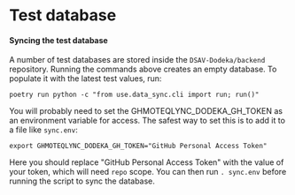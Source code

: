 # Test database


#### Syncing the test database

A number of test databases are stored inside the `DSAV-Dodeka/backend` repository. Running the commands above creates an empty database. To populate it with the latest test values, run:

```shell
poetry run python -c "from use.data_sync.cli import run; run()"
```

You will probably need to set the GHMOTEQLYNC_DODEKA_GH_TOKEN as an environment variable for access. The safest way to set this is to add it to a file like `sync.env`:

```shell
export GHMOTEQLYNC_DODEKA_GH_TOKEN="GitHub Personal Access Token"
```

Here you should replace "GitHub Personal Access Token" with the value of your token, which will need `repo` scope. You can then run `. sync.env` before running the script to sync the database.